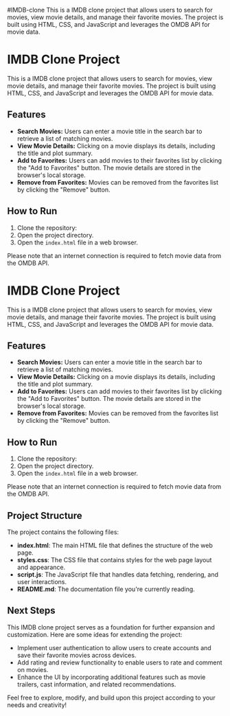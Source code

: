 #IMDB-clone
This is a IMDB clone project that allows users to search for movies, view movie details, and manage their favorite movies. The project is built using HTML, CSS, and JavaScript and leverages the OMDB API for movie data.
# IMDB Clone Project

This is a IMDB clone project that allows users to search for movies, view movie details, and manage their favorite movies. The project is built using HTML, CSS, and JavaScript and leverages the OMDB API for movie data.

## Features

- **Search Movies:** Users can enter a movie title in the search bar to retrieve a list of matching movies.
- **View Movie Details:** Clicking on a movie displays its details, including the title and plot summary.
- **Add to Favorites:** Users can add movies to their favorites list by clicking the "Add to Favorites" button. The movie details are stored in the browser's local storage.
- **Remove from Favorites:** Movies can be removed from the favorites list by clicking the "Remove" button.

## How to Run

1. Clone the repository:
2. Open the project directory.
3. Open the `index.html` file in a web browser.

Please note that an internet connection is required to fetch movie data from the OMDB API.
# IMDB Clone Project

This is a IMDB clone project that allows users to search for movies, view movie details, and manage their favorite movies. The project is built using HTML, CSS, and JavaScript and leverages the OMDB API for movie data.

## Features

- **Search Movies:** Users can enter a movie title in the search bar to retrieve a list of matching movies.
- **View Movie Details:** Clicking on a movie displays its details, including the title and plot summary.
- **Add to Favorites:** Users can add movies to their favorites list by clicking the "Add to Favorites" button. The movie details are stored in the browser's local storage.
- **Remove from Favorites:** Movies can be removed from the favorites list by clicking the "Remove" button.

## How to Run

1. Clone the repository: 
2. Open the project directory.
3. Open the `index.html` file in a web browser.

Please note that an internet connection is required to fetch movie data from the OMDB API.

## Project Structure

The project contains the following files:

- **index.html**: The main HTML file that defines the structure of the web page.
- **styles.css**: The CSS file that contains styles for the web page layout and appearance.
- **script.js**: The JavaScript file that handles data fetching, rendering, and user interactions.
- **README.md**: The documentation file you're currently reading.

## Next Steps

This IMDB clone project serves as a foundation for further expansion and customization. Here are some ideas for extending the project:

- Implement user authentication to allow users to create accounts and save their favorite movies across devices.
- Add rating and review functionality to enable users to rate and comment on movies.
- Enhance the UI by incorporating additional features such as movie trailers, cast information, and related recommendations.

Feel free to explore, modify, and build upon this project according to your needs and creativity!
